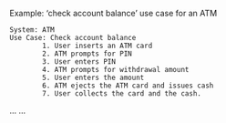 <panel header="%%Use case examples%%" expanded>

<panel header="Example 1" type="seamless" expanded>

Example: ‘check account balance’ use case for an
<popover effect="fade" placement="right" content="Automated Teller Machine">
  ATM
</popover>

<p/>

```
System: ATM
Use Case: Check account balance
        1. User inserts an ATM card
        2. ATM prompts for PIN
        3. User enters PIN
        4. ATM prompts for withdrawal amount
        5. User enters the amount
        6. ATM ejects the ATM card and issues cash
        7. User collects the card and the cash.
```

</panel>

<panel header="Example 2" type="seamless">
...
</panel>

<panel header="Example 3" type="seamless">
...
</panel>

</panel>
